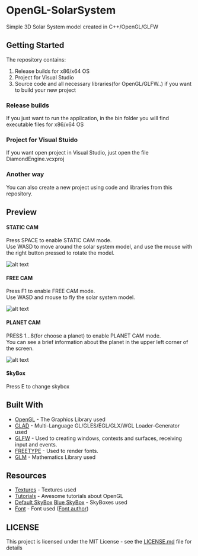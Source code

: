 # OpenGL-SolarSystem
Simple 3D Solar System model created in C++/OpenGL/GLFW 

## Getting Started
The repository contains:
 1) Release builds for x86/x64 OS
 2) Project for Visual Studio
 3) Source code and all necessary libraries(for OpenGL/GLFW..) if you want to build your new project
 
 ### Release builds
  If you just want to run the application, in the bin folder you will find executable files for x86/x64 OS
 
 ### Project for Visual Stuido
  If you want open project in Visual Studio, just open the file DiamondEngine.vcxproj
  
 ### Another way
  You can also create a new project using code and libraries from this repository.
  
  ## Preview
   #### STATIC CAM
   Press SPACE to enable STATIC CAM mode.<br>
   Use WASD to move around the solar system model, and use the mouse with the right button pressed to rotate the model.
      
  ![alt text](https://i.ibb.co/Gx4xGKC/1.png)
  
   #### FREE CAM
   
   Press F1 to enable FREE CAM mode.<br>
   Use WASD and mouse to fly the solar system model.
   
  ![alt text](https://i.ibb.co/y0PyR8P/2.png)
  
   #### PLANET CAM
   
   PRESS 1...8(for choose a planet) to enable PLANET CAM mode.<br>
   You can see a brief information about the planet in the upper left corner of the screen.
   
  ![alt text](https://i.ibb.co/q5xPK3R/3.png)
 
   #### SkyBox
   Press E to change skybox
   
 ## Built With

* [OpenGL](https://www.opengl.org/) - The Graphics Library used
* [GLAD](https://glad.dav1d.de/) - Multi-Language GL/GLES/EGL/GLX/WGL Loader-Generator used
* [GLFW](https://www.glfw.org/) - Used to creating windows, contexts and surfaces, receiving input and events.
* [FREETYPE](https://www.freetype.org/) - Used to render fonts.
* [GLM](https://glm.g-truc.net/0.9.9/index.html) - Mathematics Library used

## Resources

* [Textures](https://cosmos-online.ru/textures) - Textures used
* [Tutorials](https://learnopengl.com/) - Awesome tutorials about OpenGL
* [Default SkyBox](http://www.custommapmakers.org/skyboxes.php) [Blue SkyBox](https://opengameart.org/content/space-skyboxes-0) - SkyBoxes used
* [Font](https://www.fonts-online.ru/font/Korataki-Italic) - Font used ([Font author](http://typodermicfonts.com/))

## LICENSE
This project is licensed under the MIT License - see the [LICENSE.md](https://github.com/1kar/OpenGL-SolarSystem/blob/master/LICENSE) file for details
